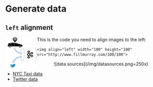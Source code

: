 Generate data
=============

## `left` alignment

<img align="left" width="100" height="100" src="/img/datasources.png">

This is the code you need to align images to the left:
```
<img align="left" width="100" height="100" src="http://www.fillmurray.com/100/100">
```

<p align="center">
![data sources](/img/datasources.png=250x)</p>

- [NYC Taxi data](taxi)
- [Twitter data](twitter)

